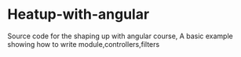 Heatup-with-angular
==================================

Source code for the shaping up with angular course, A basic example showing how to write module,controllers,filters   
